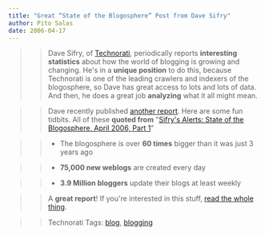 ```yaml
---
title: "Great “State of the Blogosphere” Post from Dave Sifry"
author: Pito Salas
date: 2006-04-17
---
```



>>

>> Dave Sifry, of [Technorati](<http://www.technorati.com/>), periodically
reports **interesting statistics** about how the world of blogging is growing
and changing. He's in a **unique position** to do this, because Technorati is
one of the leading crawlers and indexers of the blogosphere, so Dave has great
access to lots and lots of data. And then, he does a great job **analyzing**
what it all might mean.

>>

>> Dave recently published [another
report](<http://www.sifry.com/alerts/archives/000432.html>). Here are some fun
tidbits. All of these **quoted from** "[Sifry's Alerts: State of the
Blogosphere, April 2006, Part
1](<http://www.sifry.com/alerts/archives/000432.html>)"

>>

>>   * The blogosphere is over **60 times** bigger than it was just 3 years
ago

>>

>>   * **75,000 new weblogs** are created every day

>>

>>   * **3.9 Million bloggers** update their blogs at least weekly

>>

>>

>>

>> A **great report**! If you're interested in this stuff, [read the whole
thing](<http://www.sifry.com/alerts/archives/000432.html>).

>>

>> Technorati Tags: [blog](<http://www.technorati.com/tag/blog>),
[blogging](<http://www.technorati.com/tag/blogging>)



